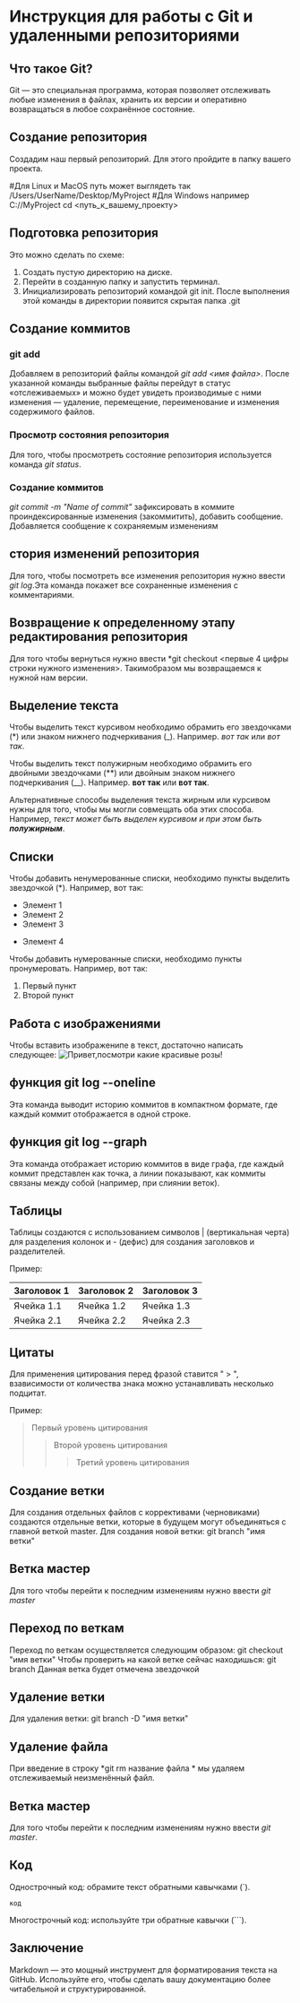 # Инструкция для работы  с Git и удаленными репозиториями

## Что такое Git?
Git — это специальная программа, которая позволяет отслеживать любые изменения в файлах, хранить их версии и оперативно возвращаться в любое сохранённое состояние.
## Cоздание репозитория
Создадим наш первый репозиторий. Для этого пройдите в папку вашего проекта.

#Для Linux и MacOS путь может выглядеть так /Users/UserName/Desktop/MyProject
#Для Windows например С://MyProject
cd <путь_к_вашему_проекту>

## Подготовка репозитория
Это можно сделать по схеме:

1.	Создать пустую директорию на диске.
2.	Перейти в созданную папку и запустить терминал.
3.	Инициализировать репозиторий командой git init. После выполнения этой команды в директории появится скрытая папка .git

## Создание коммитов

### git add
Добавляем в репозиторий файлы командой *git add <имя файла>*. После указанной команды выбранные файлы перейдут в статус «отслеживаемых» и можно будет увидеть производимые с ними изменения ― удаление, перемещение, переименование и изменения содержимого файлов.

### Просмотр состояния репозитория
Для того, чтобы просмотреть состояние репозитория используется команда *git status*.

### Создание коммитов
*git commit -m "Name of commit"*    зафиксировать в коммите проиндексированные изменения (закоммитить), добавить сообщение. Добавляется сообщение к сохраняемым изменениям

## стория изменений репозитория
Для того, чтобы посмотреть все изменения репозитория нужно ввести *git log*.Эта команда покажет все сохраненные изменения с комментариями.

## Возвращение к определенному этапу редактирования репозитория
Для того чтобы вернуться нужно ввести *git checkout <первые 4 цифры строки нужного изменения>. Такимобразом мы возвращаемся к нужной нам версии.

## Выделение текста

Чтобы выделить текст курсивом необходимо обрамить его звездочками (*) или знаком нижнего подчеркивания (_). Например. *вот так* или _вот так_.

Чтобы выделить текст полужирным необходимо обрамить его двойными звездочками (**) или двойным знаком нижнего подчеркивания (__). Например. **вот так** или __вот так__.

Альтернативные способы выделения текста жирным или курсивом нужны для того, чтобы мы могли совмещать оба этих способа. Например, _текст может быть выделен курсивом и при этом быть **полужирным**_.

## Списки

Чтобы добавить ненумерованные списки, необходимо пункты выделить звездочкой (*). Например, вот так:
* Элемент 1
* Элемент 2
* Элемент 3
+ Элемент 4

Чтобы добавить нумерованные списки, необходимо пункты пронумеровать. Например, вот так:
1. Первый пункт
2. Второй пункт

## Работа с изображениями

Чтобы вставить изображенипе в текст, достаточно написать следующее:
![Привет,посмотри какие красивые розы!](Rose.jpg)

## функция git log --oneline
Эта команда выводит историю коммитов в компактном формате, где каждый коммит отображается в одной строке.

## функция git log --graph
Эта команда отображает историю коммитов в виде графа, где каждый коммит представлен как точка, а линии показывают, как коммиты связаны между собой (например, при слиянии веток).

## Таблицы

Таблицы создаются с использованием символов | (вертикальная черта) для разделения колонок и - (дефис) для создания заголовков и разделителей. 

Пример:


| Заголовок 1 | Заголовок 2 | Заголовок 3 |
|-------------|-------------|-------------|
| Ячейка 1.1  | Ячейка 1.2  | Ячейка 1.3  ||
| Ячейка 2.1  | Ячейка 2.2  | Ячейка 2.3  |



## Цитаты
Для применения цитирования перед фразой ставится " > ", взависимости от количества знака можно устанавливать несколько подцитат.

Пример:

> Первый уровень цитирования
>> Второй уровень цитирования
>>> Третий уровень цитирования

## Создание ветки
 Для создания отдельных файлов с коррективами (черновиками) создаются отдельные ветки, которые в будущем могут объединяться с главной веткой master. 
 Для создания новой ветки:
 git branch "имя ветки"

## Ветка мастер
Для того чтобы перейти к последним изменениям нужно ввести *git master*

## Переход по веткам
Переход по веткам осуществляется следующим образом:
git checkout "имя ветки"
Чтобы проверить на какой ветке сейчас находишься:
git branch
Данная ветка будет отмечена звездочкой

## Удаление ветки
Для удаления ветки:
git branch -D "имя ветки"

## Удаление файла
При введение в строку *git rm название файла * мы удаляем отслеживаемый неизменённый файл.

## Ветка мастер
Для того чтобы перейти к последним изменениям нужно ввести *git master*.


## Код
Однострочный код: обрамите текст обратными кавычками (`).

`код`

Многострочный код: используйте три обратные кавычки (```).

## Заключение
Markdown — это мощный инструмент для форматирования текста на GitHub. Используйте его, чтобы сделать вашу документацию более читабельной и структурированной. 